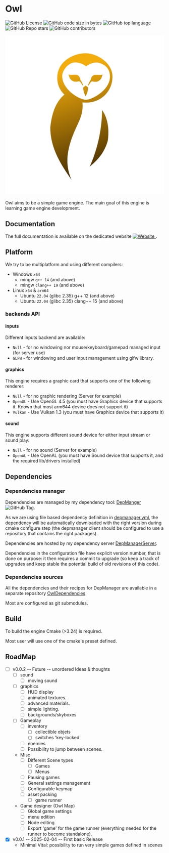 # Owl

![GitHub License](https://img.shields.io/github/license/Silmaen/Owl)
![GitHub code size in bytes](https://img.shields.io/github/languages/code-size/Silmaen/Owl)
![GitHub top language](https://img.shields.io/github/languages/top/Silmaen/Owl)
![GitHub Repo stars](https://img.shields.io/github/stars/Silmaen/Owl)
![GitHub contributors](https://img.shields.io/github/contributors/Silmaen/Owl)

![](engine_assets/logo/logo_owl.png)

Owl aims to be a simple game engine. The main goal of this engine is learning game engine
development.

## Documentation

The full documentation is available on the dedicated
website [![Website](https://img.shields.io/website?url=https%3A%2F%2Fowl.argawaen.net&label=owl%20site&link=https%3A%2F%2Fowl.argawaen.net)
](https://owl.argawaen.net).

## Platform

We try to be multiplatform and using different compilers:

* Windows `x64`
    * mingw `g++ 14` (and above)
    * mingw `clang++ 19` (and above)
* Linux `x64` & `arm64`
    * Ubuntu `22.04` (glibc 2.35) g++ 12 (and above)
    * Ubuntu `22.04` (glibc 2.35) clang++ 15 (and above)

### backends API

#### inputs

Different inputs backend are available:

* `Null` - for no windowing nor mouse/keyboard/gamepad managed input (for server use)
* `GLFW` - for windowing and user input management using glfw library.

#### graphics

This engine requires a graphic card that supports one of the following renderer:

* `Null` - for no graphic rendering (Server for example)
* `OpenGL` - Use OpenGL 4.5 (you must have Graphics device that supports it. Known that most arm644 device does not
  support it)
* `Vulkan` - Use Vulkan 1.3 (you must have Graphics device that supports it)

#### sound

This engine supports different sound device for either input stream or sound play:

* `Null` - for no sound (Server for example)
* `OpenAL` - Use OpenAL (you must have Sound device that supports it, and the required lib/drivers installed)

## Dependencies

### Dependencies manager

Dependencies are managed by my dependency tool: [DepManger](https://github.com/Silmaen/DepManager)
![GitHub Tag](https://img.shields.io/github/v/tag/Silmaen/DepManager).

As we are using file based dependency definition in [depmanager.yml](depmanager.yml), the dependency will be
automatically downloaded with the right version during cmake configure step (the depmanager client should be
configured to use a repository that contains the right packages).

Dependencies are hosted by my dependency server [DepManagerServer](https://github.com/Silmaen/DepManagerServer).

Dependencies in the configuration file have explicit version number, that is done on purpose: it then requires
a commit to upgrade (so keep a track of upgrades and keep stable the potential build of old revisions
of this code).

### Dependencies sources

All the dependencies and their recipes for DepManager are available in a separate
repository [OwlDependencies](https://github.com/Silmaen/OwlDependencies).

Most are configured as git submodules.

## Build

To build the engine Cmake (>3.24) is required.

Most user will use one of the cmake's preset defined.

## RoadMap

* [ ] v0.0.2 -- Future -- unordered Ideas & thoughts
    * [ ] sound
        * [ ] moving sound
    * [ ] graphics
        * [ ] HUD display
        * [ ] animated textures.
        * [ ] advanced materials.
        * [ ] simple lighting.
        * [ ] backgrounds/skyboxes
    * [ ] Gameplay
        * [ ] inventory
            * [ ] collectible objets
            * [ ] switches 'key-locked'
        * [ ] enemies
        * [ ] Possibility to jump between scenes.
    * Misc
        * [ ] Different Scene types
            * [ ] Games
            * [ ] Menus
        * [ ] Pausing games
        * [ ] General settings management
        * [ ] Configurable keymap
        * [ ] asset packing
            * [ ] game runner
    * Game designer (Owl Map)
        * [ ] Global game settings
        * [ ] menu edition
        * [ ] Node editing
        * [ ] Export 'game' for the game runner (everything needed for the runner to become standalone).
* [X] v0.0.1 -- 2025-02-04 -- First basic Release
    * Minimal Vital: possibility to run very simple games defined in scenes
